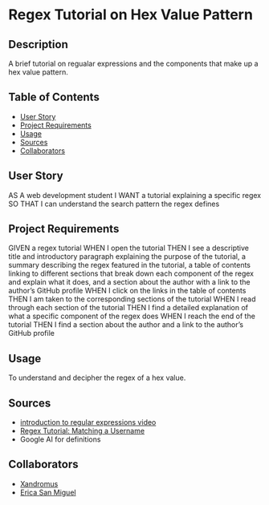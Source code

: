 # Regex Tutorial on Hex Value Pattern

## Description

A brief tutorial on regualar expressions and the components that make up a hex value pattern.

## Table of Contents
* [User Story](#user-story)
* [Project Requirements](#project-requirements)
* [Usage](#usage)
* [Sources](#sources)
* [Collaborators](#collaborators)

## User Story

AS A web development student
I WANT a tutorial explaining a specific regex
SO THAT I can understand the search pattern the regex defines

## Project Requirements

GIVEN a regex tutorial
WHEN I open the tutorial
THEN I see a descriptive title and introductory paragraph explaining the purpose of the tutorial, a summary describing the regex featured in the tutorial, a table of contents linking to different sections that break down each component of the regex and explain what it does, and a section about the author with a link to the author’s GitHub profile
WHEN I click on the links in the table of contents
THEN I am taken to the corresponding sections of the tutorial
WHEN I read through each section of the tutorial
THEN I find a detailed explanation of what a specific component of the regex does
WHEN I reach the end of the tutorial
THEN I find a section about the author and a link to the author’s GitHub profile

## Usage

To understand and decipher the regex of a hex value.

## Sources

* [introduction to regular expressions video](https://www.youtube.com/watch?v=7DG3kCDx53c)
* [Regex Tutorial: Matching a Username](https://coding-boot-camp.github.io/full-stack/computer-science/regex-tutorial)
* Google AI for definitions 

## Collaborators

* [Xandromus](https://github.com/Xandromus/Xandromus)
* [Erica San Miguel](https://github.com/erica-210)